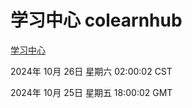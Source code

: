 # 学习中心 colearnhub
[学习中心](http://219.139.199.238:56308/colearnhub/)

2024年 10月 26日 星期六 02:00:02 CST

2024年 10月 25日 星期五 18:00:02 GMT
